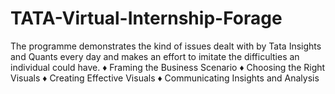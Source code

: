 # TATA-Virtual-Internship-Forage
The programme demonstrates the kind of issues dealt with by Tata Insights and Quants every day and makes an effort to imitate the difficulties an individual could have.   ♦ Framing the Business Scenario  ♦ Choosing the Right Visuals  ♦ Creating Effective Visuals  ♦ Communicating Insights and Analysis
